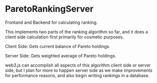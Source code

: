 # ParetoRankingServer

Frontand and Backend for calculating ranking.

This implements two parts of the ranking algorithm so far, and it does a client side calculation first primarily for cosmetic purposes.

Client Side:
Gets current balance of Pareto holdings.

Server Side:
Gets weighted average of Pareto holdings.


web3.js can accomplish all aspects of this algorithm client side or server side, but I plan for more to happen server side as we make improvements for performance reasons, and also begin writing rankings in a database.
